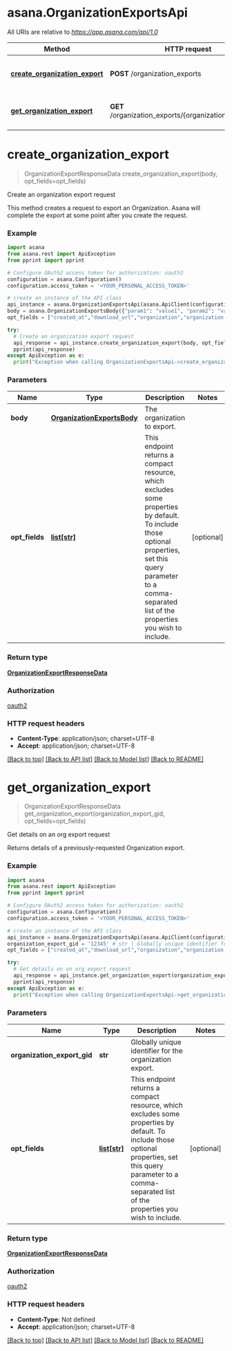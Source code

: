 # asana.OrganizationExportsApi

All URIs are relative to *https://app.asana.com/api/1.0*

Method | HTTP request | Description
------------- | ------------- | -------------
[**create_organization_export**](OrganizationExportsApi.md#create_organization_export) | **POST** /organization_exports | Create an organization export request
[**get_organization_export**](OrganizationExportsApi.md#get_organization_export) | **GET** /organization_exports/{organization_export_gid} | Get details on an org export request

# **create_organization_export**
> OrganizationExportResponseData create_organization_export(body, opt_fields=opt_fields)

Create an organization export request

This method creates a request to export an Organization. Asana will complete the export at some point after you create the request.

### Example
```python
import asana
from asana.rest import ApiException
from pprint import pprint

# Configure OAuth2 access token for authorization: oauth2
configuration = asana.Configuration()
configuration.access_token = '<YOUR_PERSONAL_ACCESS_TOKEN>'

# create an instance of the API class
api_instance = asana.OrganizationExportsApi(asana.ApiClient(configuration))
body = asana.OrganizationExportsBody({"param1": "value1", "param2": "value2",}) # OrganizationExportsBody | The organization to export.
opt_fields = ["created_at","download_url","organization","organization.name","state"] # list[str] | This endpoint returns a compact resource, which excludes some properties by default. To include those optional properties, set this query parameter to a comma-separated list of the properties you wish to include. (optional)

try:
  # Create an organization export request
  api_response = api_instance.create_organization_export(body, opt_fields=opt_fields)
  pprint(api_response)
except ApiException as e:
  print("Exception when calling OrganizationExportsApi->create_organization_export: %s\n" % e)
```

### Parameters

Name | Type | Description  | Notes
------------- | ------------- | ------------- | -------------
 **body** | [**OrganizationExportsBody**](OrganizationExportsBody.md)| The organization to export. | 
 **opt_fields** | [**list[str]**](str.md)| This endpoint returns a compact resource, which excludes some properties by default. To include those optional properties, set this query parameter to a comma-separated list of the properties you wish to include. | [optional] 

### Return type

[**OrganizationExportResponseData**](OrganizationExportResponseData.md)

### Authorization

[oauth2](../README.md#oauth2)

### HTTP request headers

 - **Content-Type**: application/json; charset=UTF-8
 - **Accept**: application/json; charset=UTF-8

[[Back to top]](#) [[Back to API list]](../README.md#documentation-for-api-endpoints) [[Back to Model list]](../README.md#documentation-for-models) [[Back to README]](../README.md)

# **get_organization_export**
> OrganizationExportResponseData get_organization_export(organization_export_gid, opt_fields=opt_fields)

Get details on an org export request

Returns details of a previously-requested Organization export.

### Example
```python
import asana
from asana.rest import ApiException
from pprint import pprint

# Configure OAuth2 access token for authorization: oauth2
configuration = asana.Configuration()
configuration.access_token = '<YOUR_PERSONAL_ACCESS_TOKEN>'

# create an instance of the API class
api_instance = asana.OrganizationExportsApi(asana.ApiClient(configuration))
organization_export_gid = '12345' # str | Globally unique identifier for the organization export.
opt_fields = ["created_at","download_url","organization","organization.name","state"] # list[str] | This endpoint returns a compact resource, which excludes some properties by default. To include those optional properties, set this query parameter to a comma-separated list of the properties you wish to include. (optional)

try:
  # Get details on an org export request
  api_response = api_instance.get_organization_export(organization_export_gid, opt_fields=opt_fields)
  pprint(api_response)
except ApiException as e:
  print("Exception when calling OrganizationExportsApi->get_organization_export: %s\n" % e)
```

### Parameters

Name | Type | Description  | Notes
------------- | ------------- | ------------- | -------------
 **organization_export_gid** | **str**| Globally unique identifier for the organization export. | 
 **opt_fields** | [**list[str]**](str.md)| This endpoint returns a compact resource, which excludes some properties by default. To include those optional properties, set this query parameter to a comma-separated list of the properties you wish to include. | [optional] 

### Return type

[**OrganizationExportResponseData**](OrganizationExportResponseData.md)

### Authorization

[oauth2](../README.md#oauth2)

### HTTP request headers

 - **Content-Type**: Not defined
 - **Accept**: application/json; charset=UTF-8

[[Back to top]](#) [[Back to API list]](../README.md#documentation-for-api-endpoints) [[Back to Model list]](../README.md#documentation-for-models) [[Back to README]](../README.md)

